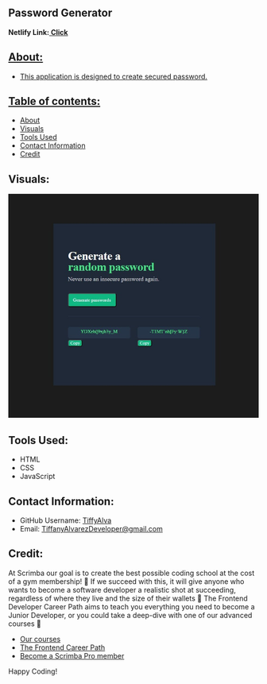 ## Password Generator

<strong>Netlify Link:<a href ="https://passwords-generator-2825.netlify.app/"> Click </strong>



## About:
- This application is designed to create secured password.

## Table of contents:
* [About](#about)
* [Visuals](#visuals)
* [Tools Used](#tools-used)
* [Contact Information](#contact-information)
* [Credit](#credit)
<!-- * [Demo](#demo) -->
<!-- * [Installation Setup](#installation)  -->


## Visuals:
![](./password-generator%20screenshot.jpg)

## Tools Used:
- HTML
- CSS
- JavaScript



<!-- ## Demo:
- <a href="https://drive.google.com/file/d/1ygm7QaiFV7DniFv-MB7cKPQOQ72uLLYS/view?usp=sharing"> Demostration Video</a> -->

## Contact Information:
* GitHub Username: <a href="https://github.com/TiffyAlva">TiffyAlva</a>
* Email: <a href="malito:TiffanyAlvarezDeveloper@gmail.com">TiffanyAlvarezDeveloper@gmail.com


## Credit:
At Scrimba our goal is to create the best possible coding school at the cost of a gym membership! 💜
If we succeed with this, it will give anyone who wants to become a software developer a realistic shot at succeeding, regardless of where they live and the size of their wallets 🎉
The Frontend Developer Career Path aims to teach you everything you need to become a Junior Developer, or you could take a deep-dive with one of our advanced courses 🚀

- [Our courses](https://scrimba.com/allcourses)
- [The Frontend Career Path](https://scrimba.com/learn/frontend)
- [Become a Scrimba Pro member](https://scrimba.com/pricing)

Happy Coding!
